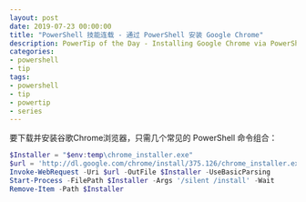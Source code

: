 ```yaml
---
layout: post
date: 2019-07-23 00:00:00
title: "PowerShell 技能连载 - 通过 PowerShell 安装 Google Chrome"
description: PowerTip of the Day - Installing Google Chrome via PowerShell
categories:
- powershell
- tip
tags:
- powershell
- tip
- powertip
- series
---
```

要下载并安装谷歌Chrome浏览器，只需几个常见的 PowerShell 命令组合：

```powershell
$Installer = "$env:temp\chrome_installer.exe"
$url = 'http://dl.google.com/chrome/install/375.126/chrome_installer.exe'
Invoke-WebRequest -Uri $url -OutFile $Installer -UseBasicParsing
Start-Process -FilePath $Installer -Args '/silent /install' -Wait
Remove-Item -Path $Installer
```

<!--本文国际来源：[Installing Google Chrome via PowerShell](https://community.idera.com/database-tools/powershell/powertips/b/tips/posts/installing-google-chrome-via-powershell)-->

